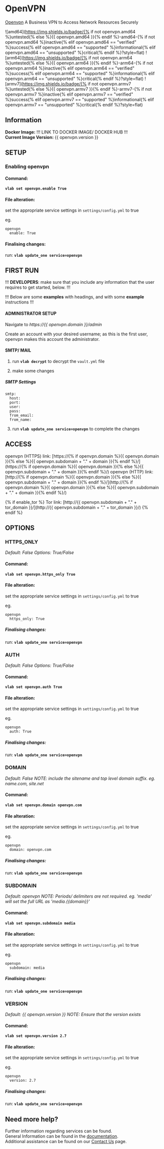 # OpenVPN

[Openvpn](https://openvpn.net/) A Business VPN to Access Network Resources Securely

![amd64](https://img.shields.io/badge/{% if not openvpn.amd64 %}untested{% else %}{{ openvpn.amd64 }}{% endif %}-amd64-{% if not openvpn.amd64 %}inactive{% elif openvpn.amd64 == "verified" %}success{% elif openvpn.amd64 == "supported" %}informational{% elif openvpn.amd64 == "unsupported" %}critical{% endif %}?style=flat)
![arm64](https://img.shields.io/badge/{% if not openvpn.arm64 %}untested{% else %}{{ openvpn.arm64 }}{% endif %}-arm64-{% if not openvpn.arm64 %}inactive{% elif openvpn.arm64 == "verified" %}success{% elif openvpn.arm64 == "supported" %}informational{% elif openvpn.arm64 == "unsupported" %}critical{% endif %}?style=flat)
![armv7](https://img.shields.io/badge/{% if not openvpn.armv7 %}untested{% else %}{{ openvpn.armv7 }}{% endif %}-armv7-{% if not openvpn.armv7 %}inactive{% elif openvpn.armv7 == "verified" %}success{% elif openvpn.armv7 == "supported" %}informational{% elif openvpn.armv7 == "unsupported" %}critical{% endif %}?style=flat)

## Information


**Docker Image:** !!! LINK TO DOCKER IMAGE/ DOCKER HUB !!!\
**Current Image Version:** {{ openvpn.version }}

## SETUP

### Enabling openvpn

#### Command:

**`vlab set openvpn.enable True`**

#### File alteration:

set the appropriate service settings in `settings/config.yml` to true

eg.
```
openvpn
  enable: True
```

#### Finalising changes:

run: **`vlab update_one service=openvpn`**

## FIRST RUN

!!! **DEVELOPERS**: make sure that you include any information that the user requires to get started, below. !!!

!!! Below are some **examples** with headings, and with some **example** instructions !!!

#### ADMINISTRATOR SETUP

Navigate to *https://{{ openvpn.domain }}/admin*

Create an account with your desired username; as this is the first user, openvpn makes this account the administrator.

#### SMTP/ MAIL

1. run **`vlab decrypt`** to decrypt the `vault.yml` file

2. make some changes


##### SMTP Settings
```
smtp:
  host:
  port:
  user:
  pass:
  from_email:
  from_name:
```

3. run **`vlab update_one service=openvpn`** to complete the changes


## ACCESS

openvpn (HTTPS) link: [https://{% if openvpn.domain %}{{ openvpn.domain }}{% else %}{{ openvpn.subdomain + "." + domain }}{% endif %}/](https://{% if openvpn.domain %}{{ openvpn.domain }}{% else %}{{ openvpn.subdomain + "." + domain }}{% endif %}/)
openvpn (HTTP) link: [http://{% if openvpn.domain %}{{ openvpn.domain }}{% else %}{{ openvpn.subdomain + "." + domain }}{% endif %}/](http://{% if openvpn.domain %}{{ openvpn.domain }}{% else %}{{ openvpn.subdomain + "." + domain }}{% endif %}/)

{% if enable_tor %}
Tor link: [http://{{ openvpn.subdomain + "." + tor_domain }}/](http://{{ openvpn.subdomain + "." + tor_domain }}/)
{% endif %}

## OPTIONS

### HTTPS_ONLY
*Default: False*
*Options: True/False*

#### Command:

**`vlab set openvpn.https_only True`**

#### File alteration:

set the appropriate service settings in `settings/config.yml` to true

eg.
```
openvpn
  https_only: True
```

##### Finalising changes:

run: **`vlab update_one service=openvpn`**

### AUTH
*Default: False*
*Options: True/False*

#### Command:

**`vlab set openvpn.auth True`**

#### File alteration:

set the appropriate service settings in `settings/config.yml` to true

eg.
```
openvpn
  auth: True
```

##### Finalising changes:

run: **`vlab update_one service=openvpn`**

### DOMAIN
*Default: False*
*NOTE: include the sitename and top level domain suffix. eg. name.com, site.net*

#### Command:

**`vlab set openvpn.domain openvpn.com`**

#### File alteration:

set the appropriate service settings in `settings/config.yml` to true

eg.
```
openvpn
  domain: openvpn.com
```

##### Finalising changes:

run: **`vlab update_one service=openvpn`**

### SUBDOMAIN
*Default: openvpn*
*NOTE: Periods/ delimiters are not required. eg. 'media' will set the full URL as 'media.{{domain}}'*

#### Command:

**`vlab set openvpn.subdomain media`**

#### File alteration:

set the appropriate service settings in `settings/config.yml` to true

eg.
```
openvpn
  subdomain: media
```

##### Finalising changes:

run: **`vlab update_one service=openvpn`**

### VERSION
*Default: {{  openvpn.version  }}*
*NOTE: Ensure that the version exists*

#### Command:

**`vlab set openvpn.version 2.7`**

#### File alteration:

set the appropriate service settings in `settings/config.yml` to true

eg.
```
openvpn
  version: 2.7
```

##### Finalising changes:

run: **`vlab update_one service=openvpn`**

## Need more help?
Further information regarding services can be found. \
General Information can be found in the [documentation](https://docs.vivumlab.com). \
Additional assistance can be found on our [Contact Us](https://docs.vivumlab.com/Contact-us) page.
